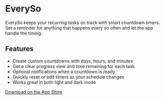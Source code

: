 # EverySo

EverySo keeps your recurring tasks on track with smart countdown timers. Set a reminder for anything that happens every so often and let the app handle the timing.

## Features

- Create custom countdowns with days, hours, and minutes
- Get a clear progress view and time remaining for each task
- Optional notifications when a countdown is ready
- Quickly reset or edit timers as your schedule changes
- Works great in both light and dark mode

[Download on the App Store](https://apps.apple.com/us/app/everyso/id6746736327)
